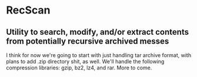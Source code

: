 # RecScan
## Utility to search, modify, and/or extract contents from potentially recursive archived messes

I think for now we're going to start with just handling tar archive format, with plans to add .zip directory shit, as well.  We'll handle the following compression libraries: gzip, bz2, lz4, and rar.  More to come.
